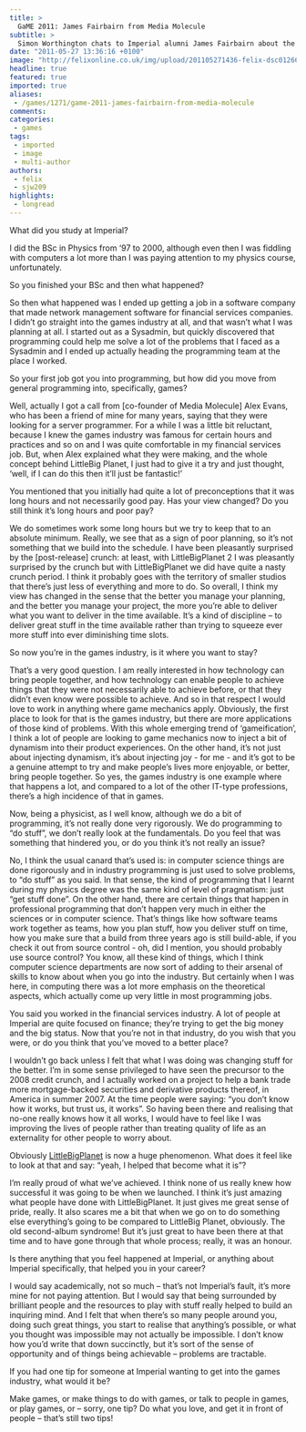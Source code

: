 ```yaml
---
title: >
  GaME 2011: James Fairbairn from Media Molecule
subtitle: >
  Simon Worthington chats to Imperial alumni James Fairbairn about the gaming industry
date: "2011-05-27 13:36:16 +0100"
image: "http://felixonline.co.uk/img/upload/201105271436-felix-dsc01266resized.jpg"
headline: true
featured: true
imported: true
aliases:
 - /games/1271/game-2011-james-fairbairn-from-media-molecule
comments:
categories:
 - games
tags:
 - imported
 - image
 - multi-author
authors:
 - felix
 - sjw209
highlights:
 - longread
---
```


What did you study at Imperial?

I did the BSc in Physics from ‘97 to 2000, although even then I was fiddling with computers a lot more than I was paying attention to my physics course, unfortunately.

So you finished your BSc and then what happened?

So then what happened was I ended up getting a job in a software company that made network management software for financial services companies. I didn’t go straight into the games industry at all, and that wasn’t what I was planning at all. I started out as a Sysadmin, but quickly discovered that programming could help me solve a lot of the problems that I faced as a Sysadmin and I ended up actually heading the programming team at the place I worked.

So your first job got you into programming, but how did you move from general programming into, specifically, games?

Well, actually I got a call from [co-founder of Media Molecule] Alex Evans, who has been a friend of mine for many years, saying that they were looking for a server programmer. For a while I was a little bit reluctant, because I knew the games industry was famous for certain hours and practices and so on and I was quite comfortable in my financial services job. But, when Alex explained what they were making, and the whole concept behind LittleBig Planet, I just had to give it a try and just thought, ‘well, if I can do this then it’ll just be fantastic!’

You mentioned that you initially had quite a lot of preconceptions that it was long hours and not necessarily good pay. Has your view changed? Do you still think it’s long hours and poor pay?

We do sometimes work some long hours but we try to keep that to an absolute minimum. Really, we see that as a sign of poor planning, so it’s not something that we build into the schedule. I have been pleasantly surprised by the [post-release] crunch: at least, with LittleBigPlanet 2 I was pleasantly surprised by the crunch but with LittleBigPlanet we did have quite a nasty crunch period. I think it probably goes with the territory of smaller studios that there’s just less of everything and more to do. So overall, I think my view has changed in the sense that the better you manage your planning, and the better you manage your project, the more you’re able to deliver what you want to deliver in the time available. It’s a kind of discipline – to deliver great stuff in the time available rather than trying to squeeze ever more stuff into ever diminishing time slots.

So now you’re in the games industry, is it where you want to stay?

That’s a very good question. I am really interested in how technology can bring people together, and how technology can enable people to achieve things that they were not necessarily able to achieve before, or that they didn’t even know were possible to achieve. And so in that respect I would love to work in anything where game mechanics apply. Obviously, the first place to look for that is the games industry, but there are more applications of those kind of problems. With this whole emerging trend of ‘gameification’, I think a lot of people are looking to game mechanics now to inject a bit of dynamism into their product experiences. On the other hand, it’s not just about injecting dynamism, it’s about injecting joy - for me - and it’s got to be a genuine attempt to try and make people’s lives more enjoyable, or better, bring people together. So yes, the games industry is one example where that happens a lot, and compared to a lot of the other IT-type professions, there’s a high incidence of that in games.

Now, being a physicist, as I well know, although we do a bit of programming, it’s not really done very rigorously. We do programming to “do stuff”, we don’t really look at the fundamentals. Do you feel that was something that hindered you, or do you think it’s not really an issue?

No, I think the usual canard that’s used is: in computer science things are done rigorously and in industry programming is just used to solve problems, to “do stuff” as you said. In that sense, the kind of programming that I learnt during my physics degree was the same kind of level of pragmatism: just “get stuff done”. On the other hand, there are certain things that happen in professional programming that don’t happen very much in either the sciences or in computer science. That’s things like how software teams work together as teams, how you plan stuff, how you deliver stuff on time, how you make sure that a build from three years ago is still build-able, if you check it out from source control - oh, did I mention, you should probably use source control? You know, all these kind of things, which I think computer science departments are now sort of adding to their arsenal of skills to know about when you go into the industry. But certainly when I was here, in computing there was a lot more emphasis on the theoretical aspects, which actually come up very little in most programming jobs.

You said you worked in the financial services industry. A lot of people at Imperial are quite focused on finance; they’re trying to get the big money and the big status. Now that you’re not in that industry, do you wish that you were, or do you think that you’ve moved to a better place?

I wouldn’t go back unless I felt that what I was doing was changing stuff for the better. I’m in some sense privileged to have seen the precursor to the 2008 credit crunch, and I actually worked on a project to help a bank trade more mortgage-backed securities and derivative products thereof, in America in summer 2007. At the time people were saying: “you don’t know how it works, but trust us, it works”. So having been there and realising that no-one really knows how it all works, I would have to feel like I was improving the lives of people rather than treating quality of life as an externality for other people to worry about.

Obviously [LittleBigPlanet](http://www.littlebigplanet.com/) is now a huge phenomenon. What does it feel like to look at that and say: “yeah, I helped that become what it is”?

I’m really proud of what we’ve achieved. I think none of us really knew how successful it was going to be when we launched. I think it’s just amazing what people have done with LittleBigPlanet. It just gives me great sense of pride, really. It also scares me a bit that when we go on to do something else everything’s going to be compared to LittleBig Planet, obviously. The old second-album syndrome! But it’s just great to have been there at that time and to have gone through that whole process; really, it was an honour.

Is there anything that you feel happened at Imperial, or anything about Imperial specifically, that helped you in your career?

I would say academically, not so much – that’s not Imperial’s fault, it’s more mine for not paying attention. But I would say that being surrounded by brilliant people and the resources to play with stuff really helped to build an inquiring mind. And I felt that when there’s so many people around you, doing such great things, you start to realise that anything’s possible, or what you thought was impossible may not actually be impossible. I don’t know how you’d write that down succinctly, but it’s sort of the sense of opportunity and of things being achievable – problems are tractable.

If you had one tip for someone at Imperial wanting to get into the games industry, what would it be?

Make games, or make things to do with games, or talk to people in games, or play games, or – sorry, one tip? Do what you love, and get it in front of people – that’s still two tips!
